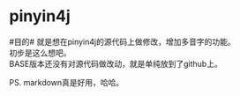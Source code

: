 pinyin4j
========

#目的#
就是想在pinyin4j的源代码上做修改，增加多音字的功能。  
初步是这么想吧。  
BASE版本还没有对源代码做改动，就是单纯放到了github上。  
  
PS. markdown真是好用，哈哈。
